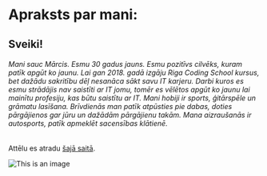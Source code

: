 # Apraksts par mani:

## Sveiki!
###### Mani sauc Mārcis. Esmu 30 gadus jauns. Esmu pozitīvs cilvēks, kuram patīk apgūt ko jaunu. Lai gan 2018. gadā izgāju Riga Coding School kursus, bet dažādu sakritību dēļ nesanāca sākt savu IT karjeru. Darbi kuros es esmu strādājis nav saistīti ar IT jomu, tomēr es vēlētos apgūt ko jaunu lai mainītu profesiju, kas būtu  saistītu ar IT. Mani hobiji ir sports, ģitārspēle un grāmatu lasīšana. Brīvdienās man patīk atpūsties pie dabas, doties pārgājienos gar jūru un dažādām pārgājienu takām. Mana aizraušanās ir autosports, patīk apmeklēt sacensības klātienē.

Attēlu es atradu [šajā saitā](https://picsum.photos/images).

![This is an image](https://i.picsum.photos/id/1025/4951/3301.jpg?hmac=_aGh5AtoOChip_iaMo8ZvvytfEojcgqbCH7dzaz-H8Y)